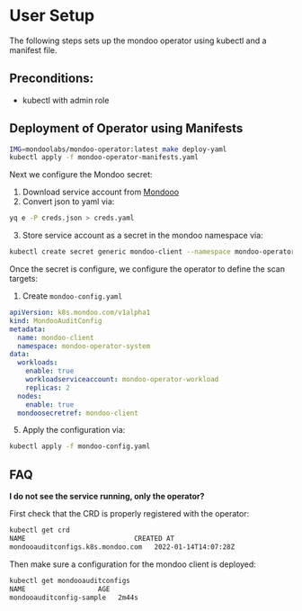 # User Setup

The following steps sets up the mondoo operator using kubectl and a manifest file.

## Preconditions:

- kubectl with admin role

## Deployment of Operator using Manifests

```bash
IMG=mondoolabs/mondoo-operator:latest make deploy-yaml
kubectl apply -f mondoo-operator-manifests.yaml 
```

Next we configure the Mondoo secret:

1. Download service account from [Mondooo](https://mondoo.com)
2. Convert json to yaml via:

```bash
yq e -P creds.json > creds.yaml
```

3. Store service account as a secret in the mondoo namespace via:

```bash
kubectl create secret generic mondoo-client --namespace mondoo-operator-system --from-file=config=creds.yaml
```

Once the secret is configure, we configure the operator to define the scan targets:

1. Create `mondoo-config.yaml`

```yaml
apiVersion: k8s.mondoo.com/v1alpha1
kind: MondooAuditConfig
metadata:
  name: mondoo-client
  namespace: mondoo-operator-system
data:
  workloads:
    enable: true
    workloadserviceaccount: mondoo-operator-workload
    replicas: 2
  nodes:
    enable: true
  mondoosecretref: mondoo-client
```

5. Apply the configuration via:

```bash
kubectl apply -f mondoo-config.yaml 
```

## FAQ

**I do not see the service running, only the operator?**

First check that the CRD is properly registered with the operator:

```bash
kubectl get crd
NAME                           CREATED AT
mondooauditconfigs.k8s.mondoo.com   2022-01-14T14:07:28Z
```

Then make sure a configuration for the mondoo client is deployed:

```bash
kubectl get mondooauditconfigs
NAME                  AGE
mondooauditconfig-sample   2m44s
```